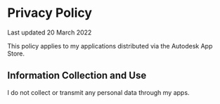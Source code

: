# Privacy Policy
Last updated 20 March 2022

This policy applies to my applications distributed via the Autodesk App Store. 

## Information Collection and Use
I do not collect or transmit any personal data through my apps.
